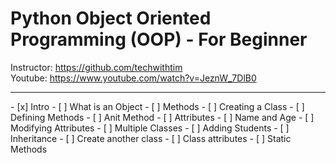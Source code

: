 # Python Object Oriented Programming (OOP) - For Beginner

Instructor: https://github.com/techwithtim <br>
Youtube: https://www.youtube.com/watch?v=JeznW_7DlB0 
<hr>
- [x] Intro
- [ ] What is an Object
- [ ] Methods
- [ ] Creating a Class
- [ ] Defining Methods
- [ ] Anit Method
- [ ] Attributes
- [ ] Name and Age
- [ ] Modifying Attributes
- [ ] Multiple Classes
- [ ] Adding Students
- [ ] Inheritance
- [ ] Create another class
- [ ] Class attributes
- [ ] Static Methods

